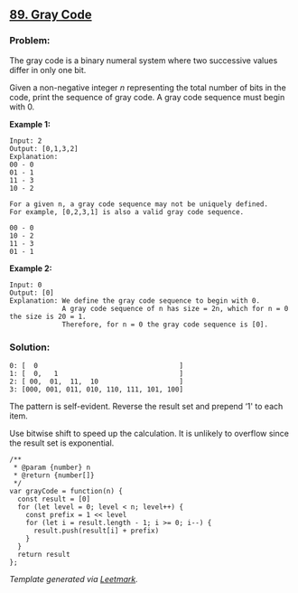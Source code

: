 ## [89. Gray Code](https://leetcode.com/problems/gray-code/description/)

### Problem:

The gray code is a binary numeral system where two successive values differ in only one bit.

Given a non-negative integer _n_ representing the total number of bits in the code, print the sequence of gray code. A gray code sequence must begin with 0.

**Example 1:**

    Input: 2
    Output: [0,1,3,2]
    Explanation:
    00 - 0
    01 - 1
    11 - 3
    10 - 2

    For a given n, a gray code sequence may not be uniquely defined.
    For example, [0,2,3,1] is also a valid gray code sequence.

    00 - 0
    10 - 2
    11 - 3
    01 - 1

**Example 2:**

    Input: 0
    Output: [0]
    Explanation: We define the gray code sequence to begin with 0.
                 A gray code sequence of n has size = 2n, which for n = 0 the size is 20 = 1.
                 Therefore, for n = 0 the gray code sequence is [0].

### Solution:

    0: [  0                                   ]
    1: [  0,   1                              ]
    2: [ 00,  01,  11,  10                    ]
    3: [000, 001, 011, 010, 110, 111, 101, 100]

The pattern is self-evident. Reverse the result set and prepend ‘1' to each item.

Use bitwise shift to speed up the calculation. It is unlikely to overflow since the result set is exponential.

    /**
     * @param {number} n
     * @return {number[]}
     */
    var grayCode = function(n) {
      const result = [0]
      for (let level = 0; level < n; level++) {
        const prefix = 1 << level
        for (let i = result.length - 1; i >= 0; i--) {
          result.push(result[i] + prefix)
        }
      }
      return result
    };

_Template generated via [Leetmark](https://github.com/crimx/crx-leetmark)._
